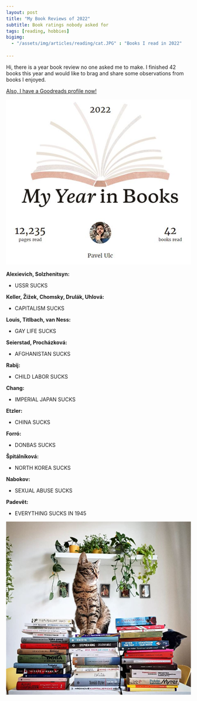 ```yaml
--- 
layout: post  
title: "My Book Reviews of 2022"
subtitle: Book ratings nobody asked for
tags: [reading, hobbies]
bigimg:
  - "/assets/img/articles/reading/cat.JPG" : "Books I read in 2022"

---  
```


Hi, there is a year book review no one asked me to make. I finished 42 books this year and would like to brag and share some observations from books I enjoyed. 

[Also, I have a Goodreads profile now!](https://www.goodreads.com/user/show/171173059-pavel-ulc)


![Goodreads](/assets/img/articles/reading/books2022.JPG "My readings")

**Alexievich, Solzhenitsyn:**
* USSR SUCKS

**Keller, Žižek, Chomsky, Drulák, Uhlová:**
* CAPITALISM SUCKS

**Louis, Titlbach, van Ness:**
* GAY LIFE SUCKS

**Seierstad, Procházková:**
* AFGHANISTAN SUCKS

**Rabij:**
* CHILD LABOR SUCKS

**Chang:**
* IMPERIAL JAPAN SUCKS

**Etzler:**
* CHINA SUCKS

**Forró:**
* DONBAS SUCKS

**Špitálníková:**
* NORTH KOREA SUCKS

**Nabokov:**
* SEXUAL ABUSE SUCKS

**Padevĕt:**
* EVERYTHING SUCKS IN 1945

![Artuš and Čing on a book pile](/assets/img/articles/reading/cat.JPG "Artuš and Čing on a book pile")

